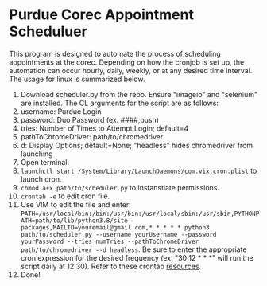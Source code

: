 # Purdue Corec Appointment Scheduluer

This program is designed to automate the process of scheduling appointments at the corec. Depending on how the cronjob is set up, the automation can occur hourly, daily, weekly, or at any desired time interval. The usage for linux is summarized below. 

1. Download scheduler.py from the repo. Ensure "imageio" and "selenium" are installed. The CL arguments for the script are as follows:
  1. username: Purdue Login
  2. password: Duo Password (ex. ####,push)
  3. tries: Number of Times to Attempt Login; default=4
  4. pathToChromeDriver: path/to/chromedriver
  5. d: Display Options; default=None; "headless" hides chromedriver from launching
3. Open terminal:
  1. ```launchctl start /System/Library/LaunchDaemons/com.vix.cron.plist``` to launch cron.
  2. ```chmod a+x path/to/scheduler.py``` to instanstiate permissions.
  3. ```crontab -e``` to edit cron file.
  4. Use VIM to edit the file and enter: ```PATH=/usr/local/bin:/bin:/usr/bin:/usr/local/sbin:/usr/sbin,PYTHONPATH=path/to/lib/python3.8/site-packages,MAILTO=youremail@gmail.com,* * * * * python3 path/to/scheduler.py --username yourUsername --password yourPassword --tries numTries --pathToChromeDriver path/to/chromedriver --d headless```. Be sure to enter the appropriate cron expression for the desired frequency (ex. "30 12 * * *" will run the script daily at 12:30). Refer to these crontab [resources](https://crontab.guru/).
4. Done!



